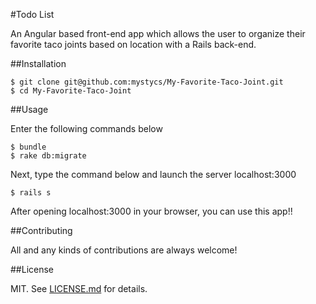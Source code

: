 #Todo List

An Angular based front-end app which allows the user to organize their favorite taco joints based on location with a Rails back-end.


##Installation

   ```
   $ git clone git@github.com:mystycs/My-Favorite-Taco-Joint.git
   $ cd My-Favorite-Taco-Joint
   ```

##Usage

Enter the following commands below

   ```
   $ bundle
   $ rake db:migrate
   ```

Next, type the command below and launch the server localhost:3000

   ```
   $ rails s
   ```

After opening localhost:3000 in your browser, you can use this app!!


##Contributing

All and any kinds of contributions are always welcome!

##License

MIT. See [LICENSE.md](https://github.com/mystycs/My-Favorite-Taco-Joint/blob/master/LICENSE) for details.
